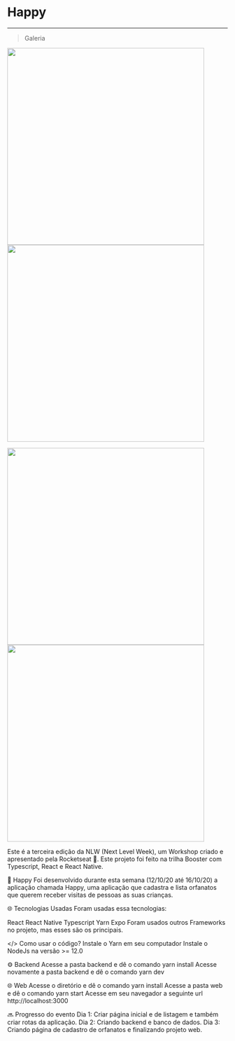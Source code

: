 <h1> Happy </h1>

<hr/>

> Galeria

<img src='https://user-images.githubusercontent.com/72042662/109531037-2aff7580-7a96-11eb-9f6e-6e7253da96b4.png' width='450px'/> <img src='https://user-images.githubusercontent.com/72042662/109531381-93e6ed80-7a96-11eb-8fda-408420e75d0b.png' width='450px'/>

<img src='https://user-images.githubusercontent.com/72042662/109551311-272c1d00-7aaf-11eb-8dd4-2ec81a55e013.png' width='450px'/> <img src='https://user-images.githubusercontent.com/72042662/109551634-8ee26800-7aaf-11eb-9efa-468bb6e256ca.png' width='450px'/>


Este é a terceira edição da NLW (Next Level Week), um Workshop criado e apresentado pela Rocketseat 💜. Este projeto foi feito na trilha Booster com Typescript, React e React Native.

👦 Happy
Foi desenvolvido durante esta semana (12/10/20 até 16/10/20) a aplicação chamada Happy, uma aplicação que cadastra e lista orfanatos que querem receber visitas de pessoas as suas crianças.

🌐 Tecnologias Usadas
Foram usadas essa tecnologias:

React
React Native
Typescript
Yarn
Expo
Foram usados outros Frameworks no projeto, mas esses são os principais.

</> Como usar o código?
Instale o Yarn em seu computador
Instale o NodeJs na versão >= 12.0

⚙️ Backend
Acesse a pasta backend e dê o comando yarn install
Acesse novamente a pasta backend e dê o comando yarn dev

🌐 Web
Acesse o diretório e dê o comando yarn install
Acesse a pasta web e dê o comando yarn start
Acesse em seu navegador a seguinte url http://localhost:3000

🔜 Progresso do evento
 Dia 1: Criar página inicial e de listagem e também criar rotas da aplicação.
 Dia 2: Criando backend e banco de dados.
 Dia 3: Criando página de cadastro de orfanatos e finalizando projeto web.
